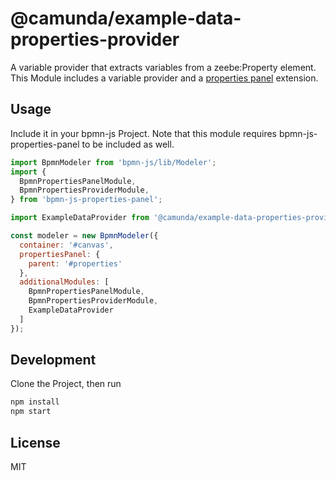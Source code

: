 # @camunda/example-data-properties-provider

A variable provider that extracts variables from a zeebe:Property element.
This Module includes a variable provider and a [properties panel](https://github.com/bpmn-io/bpmn-js-properties-panel) extension.

## Usage

Include it in your bpmn-js Project. Note that this module requires bpmn-js-properties-panel to be included as well.

```javascript
import BpmnModeler from 'bpmn-js/lib/Modeler';
import {
  BpmnPropertiesPanelModule,
  BpmnPropertiesProviderModule,
} from 'bpmn-js-properties-panel';

import ExampleDataProvider from '@camunda/example-data-properties-provider';

const modeler = new BpmnModeler({
  container: '#canvas',
  propertiesPanel: {
    parent: '#properties'
  },
  additionalModules: [
    BpmnPropertiesPanelModule,
    BpmnPropertiesProviderModule,
    ExampleDataProvider 
  ]
});
```

## Development

Clone the Project, then run

```sh
npm install
npm start
```

## License
MIT
